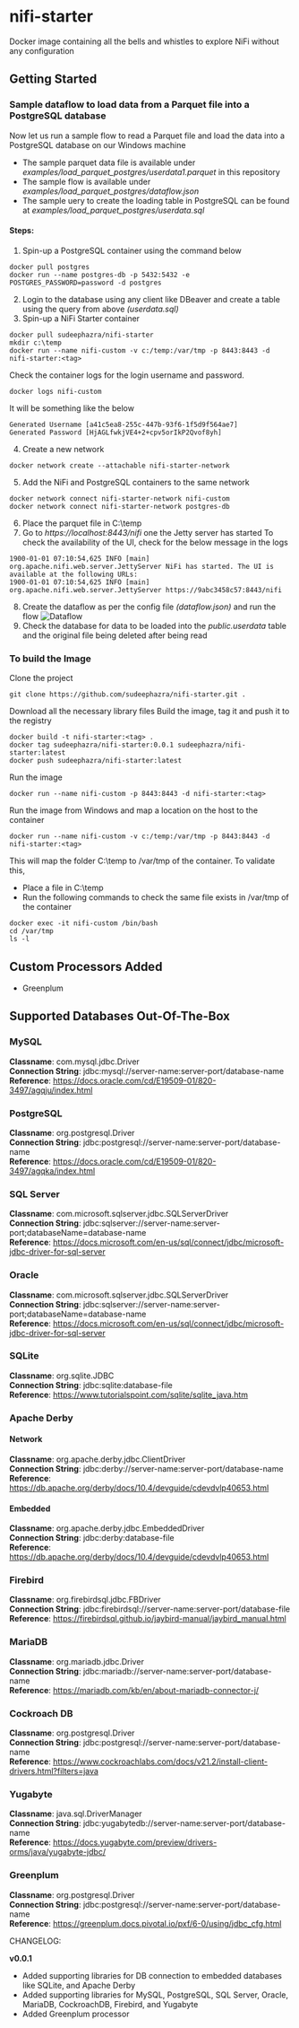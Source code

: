 # nifi-starter
Docker image containing all the bells and whistles to explore NiFi without any configuration

## Getting Started

### Sample dataflow to load data from a Parquet file into a PostgreSQL database 

Now let us run a sample flow to read a Parquet file and load the data into a PostgreSQL database on our Windows machine
- The sample parquet data file is available under *examples/load_parquet_postgres/userdata1.parquet* in this repository
- The sample flow is available under *examples/load_parquet_postgres/dataflow.json*
- The sample uery to create the loading table in PostgreSQL can be found at *examples/load_parquet_postgres/userdata.sql*

#### Steps:
1. Spin-up a PostgreSQL container using the command below
```
docker pull postgres
docker run --name postgres-db -p 5432:5432 -e POSTGRES_PASSWORD=password -d postgres
```
2. Login to the database using any client like DBeaver and create a table using the query from above *(userdata.sql)*
3. Spin-up a NiFi Starter container 
```
docker pull sudeephazra/nifi-starter
mkdir c:\temp
docker run --name nifi-custom -v c:/temp:/var/tmp -p 8443:8443 -d nifi-starter:<tag>
```
Check the container logs for the login username and password. 
```
docker logs nifi-custom
```
It will be something like the below
```
Generated Username [a41c5ea8-255c-447b-93f6-1f5d9f564ae7]
Generated Password [HjAGLfwkjVE4+2+cpv5orIkP2Qvof8yh]
```
4. Create a new network
```
docker network create --attachable nifi-starter-network
```
5. Add the NiFi and PostgreSQL containers to the same network
```
docker network connect nifi-starter-network nifi-custom
docker network connect nifi-starter-network postgres-db
```
6. Place the parquet file in C:\temp
7. Go to *https://localhost:8443/nifi* one the Jetty server has started
To check the availability of the UI, check for the below message in the logs
```
1900-01-01 07:10:54,625 INFO [main] org.apache.nifi.web.server.JettyServer NiFi has started. The UI is available at the following URLs:
1900-01-01 07:10:54,625 INFO [main] org.apache.nifi.web.server.JettyServer https://9abc3458c57:8443/nifi
```
8. Create the dataflow as per the config file *(dataflow.json)* and run the flow
![Dataflow](examples/load_parquet_postgres/sample_workflow.png)
9.  Check the database for data to be loaded into the *public.userdata* table and the original file being deleted after being read

### To build the Image
Clone the project
```
git clone https://github.com/sudeephazra/nifi-starter.git .
```
Download all the necessary library files 
Build the image, tag it and push it to the registry 
```
docker build -t nifi-starter:<tag> .
docker tag sudeephazra/nifi-starter:0.0.1 sudeephazra/nifi-starter:latest
docker push sudeephazra/nifi-starter:latest
```
Run the image
```
docker run --name nifi-custom -p 8443:8443 -d nifi-starter:<tag>
```
Run the image from Windows and map a location on the host to the container
```
docker run --name nifi-custom -v c:/temp:/var/tmp -p 8443:8443 -d nifi-starter:<tag>
```
This will map the folder C:\temp to /var/tmp of the container. To validate this, 
- Place a file in C:\temp  
- Run the following commands to check the same file exists in /var/tmp of the container
```
docker exec -it nifi-custom /bin/bash
cd /var/tmp
ls -l
```

## Custom Processors Added
- Greenplum

## Supported Databases Out-Of-The-Box

### MySQL
**Classname**: com.mysql.jdbc.Driver   
**Connection String**: jdbc:mysql://server-name:server-port/database-name   
**Reference**: https://docs.oracle.com/cd/E19509-01/820-3497/agqju/index.html   

### PostgreSQL
**Classname**: org.postgresql.Driver   
**Connection String**: jdbc:postgresql://server-name:server-port/database-name   
**Reference**: https://docs.oracle.com/cd/E19509-01/820-3497/agqka/index.html   

### SQL Server
**Classname**: com.microsoft.sqlserver.jdbc.SQLServerDriver   
**Connection String**: jdbc:sqlserver://server-name:server-port;databaseName=database-name   
**Reference**: https://docs.microsoft.com/en-us/sql/connect/jdbc/microsoft-jdbc-driver-for-sql-server   

### Oracle
**Classname**: com.microsoft.sqlserver.jdbc.SQLServerDriver   
**Connection String**: jdbc:sqlserver://server-name:server-port;databaseName=database-name   
**Reference**: https://docs.microsoft.com/en-us/sql/connect/jdbc/microsoft-jdbc-driver-for-sql-server   

### SQLite
**Classname**: org.sqlite.JDBC   
**Connection String**: jdbc:sqlite:database-file   
**Reference**: https://www.tutorialspoint.com/sqlite/sqlite_java.htm   

### Apache Derby
#### Network
**Classname**: org.apache.derby.jdbc.ClientDriver   
**Connection String**: jdbc:derby://server-name:server-port/database-name   
**Reference**: https://db.apache.org/derby/docs/10.4/devguide/cdevdvlp40653.html   
#### Embedded
**Classname**: org.apache.derby.jdbc.EmbeddedDriver   
**Connection String**: jdbc:derby:database-file   
**Reference**: https://db.apache.org/derby/docs/10.4/devguide/cdevdvlp40653.html    


### Firebird
**Classname**: org.firebirdsql.jdbc.FBDriver   
**Connection String**: jdbc:firebirdsql://server-name:server-port/database-file   
**Reference**: https://firebirdsql.github.io/jaybird-manual/jaybird_manual.html   

### MariaDB
**Classname**: org.mariadb.jdbc.Driver   
**Connection String**: jdbc:mariadb://server-name:server-port/database-name   
**Reference**: https://mariadb.com/kb/en/about-mariadb-connector-j/   

### Cockroach DB
**Classname**: org.postgresql.Driver   
**Connection String**: jdbc:postgresql://server-name:server-port/database-name   
**Reference**: https://www.cockroachlabs.com/docs/v21.2/install-client-drivers.html?filters=java    

### Yugabyte
**Classname**: java.sql.DriverManager    
**Connection String**: jdbc:yugabytedb://server-name:server-port/database-name   
**Reference**: https://docs.yugabyte.com/preview/drivers-orms/java/yugabyte-jdbc/    

### Greenplum
**Classname**: org.postgresql.Driver   
**Connection String**: jdbc:postgresql://server-name:server-port/database-name   
**Reference**: https://greenplum.docs.pivotal.io/pxf/6-0/using/jdbc_cfg.html   

CHANGELOG:

**v0.0.1**
- Added supporting libraries for DB connection to embedded databases like SQLite, and Apache Derby
- Added supporting libraries for MySQL, PostgreSQL, SQL Server, Oracle, MariaDB, CockroachDB, Firebird, and Yugabyte
- Added Greenplum processor


